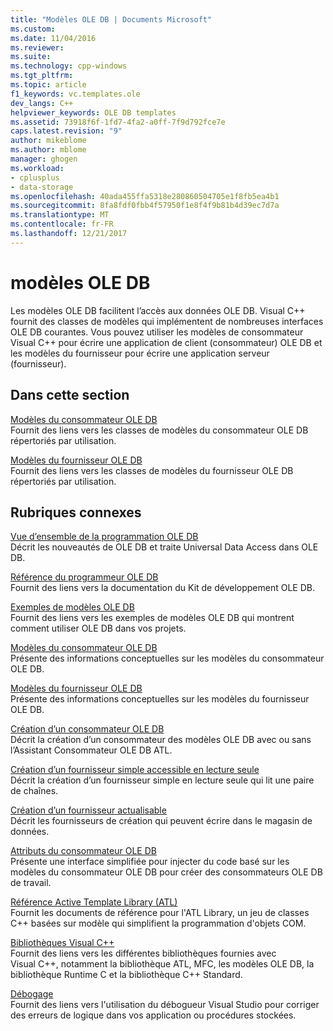 ```yaml
---
title: "Modèles OLE DB | Documents Microsoft"
ms.custom: 
ms.date: 11/04/2016
ms.reviewer: 
ms.suite: 
ms.technology: cpp-windows
ms.tgt_pltfrm: 
ms.topic: article
f1_keywords: vc.templates.ole
dev_langs: C++
helpviewer_keywords: OLE DB templates
ms.assetid: 73918f6f-1fd7-4fa2-a0ff-7f9d792fce7e
caps.latest.revision: "9"
author: mikeblome
ms.author: mblome
manager: ghogen
ms.workload:
- cplusplus
- data-storage
ms.openlocfilehash: 40ada455ffa5318e280860504705e1f8fb5ea4b1
ms.sourcegitcommit: 8fa8fdf0fbb4f57950f1e8f4f9b81b4d39ec7d7a
ms.translationtype: MT
ms.contentlocale: fr-FR
ms.lasthandoff: 12/21/2017
---
```

# <a name="ole-db-templates"></a>modèles OLE DB
Les modèles OLE DB facilitent l’accès aux données OLE DB. Visual C++ fournit des classes de modèles qui implémentent de nombreuses interfaces OLE DB courantes. Vous pouvez utiliser les modèles de consommateur Visual C++ pour écrire une application de client (consommateur) OLE DB et les modèles du fournisseur pour écrire une application serveur (fournisseur).  
  
## <a name="in-this-section"></a>Dans cette section  
 [Modèles du consommateur OLE DB](../../data/oledb/ole-db-consumer-templates-reference.md)  
 Fournit des liens vers les classes de modèles du consommateur OLE DB répertoriés par utilisation.  
  
 [Modèles du fournisseur OLE DB](../../data/oledb/ole-db-provider-templates-reference.md)  
 Fournit des liens vers les classes de modèles du fournisseur OLE DB répertoriés par utilisation.  
  
## <a name="related-sections"></a>Rubriques connexes  
 [Vue d’ensemble de la programmation OLE DB](../../data/oledb/ole-db-programming-overview.md)  
 Décrit les nouveautés de OLE DB et traite Universal Data Access dans OLE DB.  
  
 [Référence du programmeur OLE DB](https://msdn.microsoft.com/en-us/library/ms713643.aspx)  
 Fournit des liens vers la documentation du Kit de développement OLE DB.  
  
 [Exemples de modèles OLE DB](../../visual-cpp-samples.md)  
 Fournit des liens vers les exemples de modèles OLE DB qui montrent comment utiliser OLE DB dans vos projets.  
  
 [Modèles du consommateur OLE DB](../../data/oledb/ole-db-consumer-templates-cpp.md)  
 Présente des informations conceptuelles sur les modèles du consommateur OLE DB.  
  
 [Modèles du fournisseur OLE DB](../../data/oledb/ole-db-provider-templates-cpp.md)  
 Présente des informations conceptuelles sur les modèles du fournisseur OLE DB.  
  
 [Création d’un consommateur OLE DB](../../data/oledb/creating-an-ole-db-consumer.md)  
 Décrit la création d’un consommateur des modèles OLE DB avec ou sans l’Assistant Consommateur OLE DB ATL.  
  
 [Création d’un fournisseur simple accessible en lecture seule](../../data/oledb/creating-a-simple-read-only-provider.md)  
 Décrit la création d’un fournisseur simple en lecture seule qui lit une paire de chaînes.  
  
 [Création d’un fournisseur actualisable](../../data/oledb/creating-an-updatable-provider.md)  
 Décrit les fournisseurs de création qui peuvent écrire dans le magasin de données.  
  
 [Attributs du consommateur OLE DB](../../windows/ole-db-consumer-attributes.md)  
 Présente une interface simplifiée pour injecter du code basé sur les modèles du consommateur OLE DB pour créer des consommateurs OLE DB de travail.  
  
 [Référence Active Template Library (ATL)](../../atl/atl-com-desktop-components.md)  
 Fournit les documents de référence pour l'ATL Library, un jeu de classes C++ basées sur modèle qui simplifient la programmation d'objets COM.  
  
 [Bibliothèques Visual C++](http://msdn.microsoft.com/en-us/fec23c40-10c0-4857-9cdc-33a3b99b30ae)  
 Fournit des liens vers les différentes bibliothèques fournies avec Visual C++, notamment la bibliothèque ATL, MFC, les modèles OLE DB, la bibliothèque Runtime C et la bibliothèque C++ Standard.  
  
 [Débogage](/visualstudio/debugger/debugging-in-visual-studio)  
 Fournit des liens vers l'utilisation du débogueur Visual Studio pour corriger des erreurs de logique dans vos application ou procédures stockées.